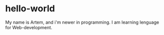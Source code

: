 # hello-world

My name is Artem, and i'm newer in programming. I am learning lenguage for Web-development.
